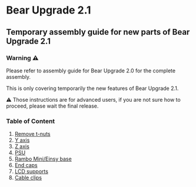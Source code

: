 # Bear Upgrade 2.1

## Temporary assembly guide for new parts of Bear Upgrade 2.1


### Warning :warning:

Please refer to assembly guide for Bear Upgrade 2.0 for the complete assembly.

This is only covering temporarily the new features of Bear Upgrade 2.1.

:warning: Those instructions are for advanced users, if you are not sure how to proceed, please wait the final release.


### Table of Content

1. [Remove t-nuts](remove_tnuts.md)
1. [Y axis](y_axis.md)
1. [Z axis](z_axis.md)
1. [PSU](psu.md)
1. [Rambo Mini/Einsy base](rambo_base.md)
1. [End caps](end_caps.md)
1. [LCD supports](lcd_supports.md)
1. [Cable clips](cable_clips)
